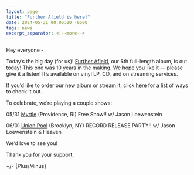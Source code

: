 ```yaml
---
layout: page
title: "Further Afield is here!"
date: 2024-05-31 00:00:00 -0500
tags: news
excerpt_separator: <!--more-->
---
```


Hey everyone - 


Today’s the big day (for us)!  [Further Afield](/further-afield/), our 6th full-length album, is out today!  This one was 10 years in the making.  We hope you like it — please give it a listen!  It’s available on vinyl LP, CD, and on streaming services.


If you’d like to order our new album or stream it, click <a href="https://orcd.co/furtherafield">here</a> for a list of ways to check it out.


To celebrate, we’re playing a couple shows:


05/31 <a href="https://www.givemyrtle.com/">Myrtle</a> (Providence, RI) Free Show!! w/ Jason Loewenstein

06/01 <a href="https://www.union-pool.com/">Union Pool</a> (Brooklyn, NY) RECORD RELEASE PARTY!! w/ Jason Loewenstein & Heaven


We’d love to see you!


Thank you for your support, 

+/- {Plus/Minus}
